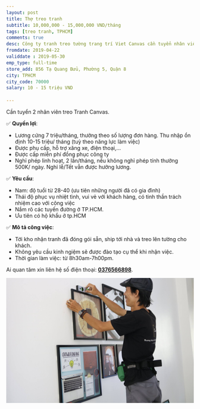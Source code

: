 ```yaml
---
layout: post
title: Thợ treo tranh
subtitle: 10,000,000 - 15,000,000 VND/tháng
tags: [treo tranh, TPHCM]
comments: true
desc: Công ty tranh treo tường trang trí Viet Canvas cần tuyển nhân viên treo tranh Canvas.
fromdate: 2019-04-22
validdate : 2019-05-30
emp_type: full-time
store_add: 856 Tạ Quang Bửu, Phường 5, Quận 8
city: TPHCM
city_code: 70000
salary: 10 - 15 triệu VND

---
```


Cần tuyển 2 nhân viên treo Tranh Canvas.

✅ **Quyền lợi**:

- Lương cứng 7 triệu/tháng, thưởng theo số lượng đơn hàng. Thu nhập ổn định 10-15 triệu/ tháng (tuỳ theo năng lực làm việc)
- Được phụ cấp, hỗ trợ xăng xe, điện thoại,…
- Được cấp miễn phí đồng phục công ty
- Nghỉ phép linh hoạt, 2 lần/tháng, nếu không nghỉ phép tính thưởng 500K/ ngày. Nghỉ lễ/Tết vẫn được hưởng lương.

✅ **Yêu cầu**:

- Nam: độ tuổi từ 28-40 (ưu tiên những người đã có gia đình)
- Thái độ phục vụ nhiệt tình, vui vẻ với khách hàng, có tinh thần trách nhiệm cao với công việc
- Nắm rõ các tuyến đường ở TP.HCM. 
- Ưu tiên có hộ khẩu ở tp.HCM

✅ **Mô tả công việc**:

- Tới kho nhận tranh đã đóng gói sẵn, ship tới nhà và treo lên tường cho khách. 
- Không yêu cầu kinh ngiệm sẽ được đào tạo cụ thể khi nhận việc.
- Thời gian làm việc: từ 8h30am-7h00pm.

Ai quan tâm xin liên hệ số điện thoại: [**0376566898**](tel:0376566898).

![Treo Tranh](/img/treo-tranh.jpg)